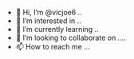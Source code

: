 - 👋 Hi, I’m @vicjoe6 ..
- 👀 I’m interested in ..
- 🌱 I’m currently learning ..
- 💞️ I’m looking to collaborate on ....
- 📫 How to reach me ...

<!---
vicjoe6/vicjoe6 is a ✨ special ✨ repository because its `README.md` (this file) appears on your GitHub profile.
You can click the Preview link to take a look at your changes.
--->
